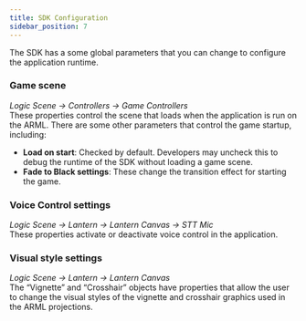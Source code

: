 ```yaml
---
title: SDK Configuration 
sidebar_position: 7
---
```


The SDK has a some global parameters that you can change to configure the application runtime. 

### Game scene
_Logic Scene -> Controllers -> Game Controllers_  
These properties control the scene that loads when the application is run on the ARML. There are some other parameters that control the game startup, including:
-	__Load on start__: Checked by default. Developers may uncheck this to debug the runtime of the SDK without loading a game scene.
-	__Fade to Black settings__: These change the transition effect for starting the game.

### Voice Control settings
_Logic Scene -> Lantern -> Lantern Canvas -> STT Mic_  
These properties activate or deactivate voice control in the application.

### Visual style settings
_Logic Scene -> Lantern -> Lantern Canvas_  
The “Vignette” and “Crosshair” objects have properties that allow the user to change the visual styles of the vignette and crosshair graphics used in the ARML projections.
